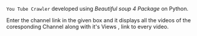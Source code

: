 `You Tube Crawler` developed using _Beautiful soup 4 Package_ on Python.

Enter the channel link in the given box and it displays all the videos of the coresponding Channel along with it's Views ,
link to every video. 
